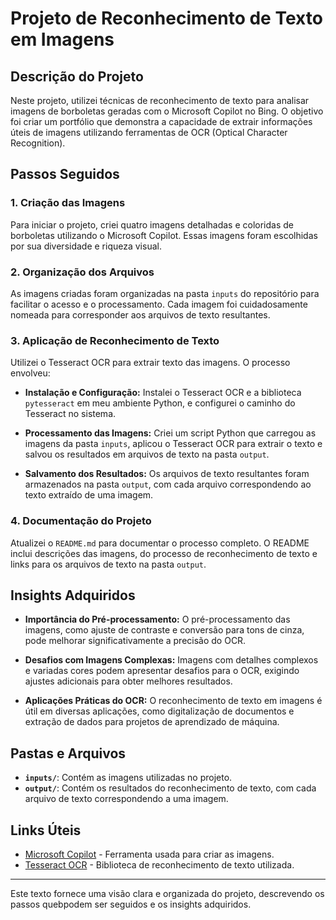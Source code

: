# Projeto de Reconhecimento de Texto em Imagens

## Descrição do Projeto

Neste projeto, utilizei técnicas de reconhecimento de texto para analisar imagens de borboletas geradas com o Microsoft Copilot no Bing. O objetivo foi criar um portfólio que demonstra a capacidade de extrair informações úteis de imagens utilizando ferramentas de OCR (Optical Character Recognition).

## Passos Seguidos

### 1. Criação das Imagens
Para iniciar o projeto, criei quatro imagens detalhadas e coloridas de borboletas utilizando o Microsoft Copilot. Essas imagens foram escolhidas por sua diversidade e riqueza visual.

### 2. Organização dos Arquivos
As imagens criadas foram organizadas na pasta `inputs` do repositório para facilitar o acesso e o processamento. Cada imagem foi cuidadosamente nomeada para corresponder aos arquivos de texto resultantes.

### 3. Aplicação de Reconhecimento de Texto
Utilizei o Tesseract OCR para extrair texto das imagens. O processo envolveu:

- **Instalação e Configuração:**
  Instalei o Tesseract OCR e a biblioteca `pytesseract` em meu ambiente Python, e configurei o caminho do Tesseract no sistema.

- **Processamento das Imagens:**
  Criei um script Python que carregou as imagens da pasta `inputs`, aplicou o Tesseract OCR para extrair o texto e salvou os resultados em arquivos de texto na pasta `output`.

- **Salvamento dos Resultados:**
  Os arquivos de texto resultantes foram armazenados na pasta `output`, com cada arquivo correspondendo ao texto extraído de uma imagem.

### 4. Documentação do Projeto
Atualizei o `README.md` para documentar o processo completo. O README inclui descrições das imagens, do processo de reconhecimento de texto e links para os arquivos de texto na pasta `output`.

## Insights Adquiridos

- **Importância do Pré-processamento:**
  O pré-processamento das imagens, como ajuste de contraste e conversão para tons de cinza, pode melhorar significativamente a precisão do OCR.

- **Desafios com Imagens Complexas:**
  Imagens com detalhes complexos e variadas cores podem apresentar desafios para o OCR, exigindo ajustes adicionais para obter melhores resultados.

- **Aplicações Práticas do OCR:**
  O reconhecimento de texto em imagens é útil em diversas aplicações, como digitalização de documentos e extração de dados para projetos de aprendizado de máquina.

## Pastas e Arquivos

- **`inputs/`**: Contém as imagens utilizadas no projeto.
- **`output/`**: Contém os resultados do reconhecimento de texto, com cada arquivo de texto correspondendo a uma imagem.

## Links Úteis

- [Microsoft Copilot](https://www.bing.com/covid) - Ferramenta usada para criar as imagens.
- [Tesseract OCR](https://github.com/tesseract-ocr/tesseract) - Biblioteca de reconhecimento de texto utilizada.

---

Este texto fornece uma visão clara e organizada do projeto, descrevendo os passos quebpodem ser seguidos e os insights adquiridos.
